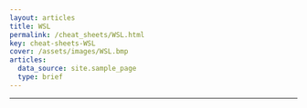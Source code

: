 ```yaml
---
layout: articles
title: WSL
permalink: /cheat_sheets/WSL.html
key: cheat-sheets-WSL
cover: /assets/images/WSL.bmp
articles:
  data_source: site.sample_page
  type: brief
---
```


<div class="article__content" markdown="1">

---